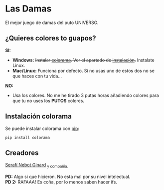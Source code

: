 # Las Damas
El mejor juego de damas del puto UNIVERSO.
## ¿Quieres colores to guapos?
**SI:**</br>
- **Windows:** <s>Instalar [colorama](https://pypi.org/project/colorama/). Ver el apartado de [instalación](#instalación-colorama).</s> Instalate Linux.</br>
- **Mac/Linux:** Funciona por defecto. Si no usas uno de estos dos no se que haces con tu vida...</br>

**NO:**</br>
- Usa los colores. No me he tirado 3 putas horas añadiendo colores para que tu no uses los **PUTOS** colores.
## Instalación colorama
Se puede instalar colorama con [pip](https://pip.pypa.io/en/stable/installing/#do-i-need-to-install-pip):
```
pip install colorama
```
## Creadores
[Serafí Nebot Ginard](https://github.com/snebotcifpfbmoll) <sub>y compañia.</sub></br></br>
**PD:** Algo si que hicieron. No esta mal por su nivel intelectual.</br>
**PD 2:** RAFAAA! Es coña, por lo menos saben hacer ifs.
